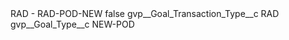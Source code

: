 <?xml version="1.0" encoding="UTF-8"?>
<CustomMetadata xmlns="http://soap.sforce.com/2006/04/metadata" xmlns:xsi="http://www.w3.org/2001/XMLSchema-instance" xmlns:xsd="http://www.w3.org/2001/XMLSchema">
    <label>RAD - RAD-POD-NEW</label>
    <protected>false</protected>
    <values>
        <field>gvp__Goal_Transaction_Type__c</field>
        <value xsi:type="xsd:string">RAD</value>
    </values>
    <values>
        <field>gvp__Goal_Type__c</field>
        <value xsi:type="xsd:string">NEW-POD</value>
    </values>
</CustomMetadata>
